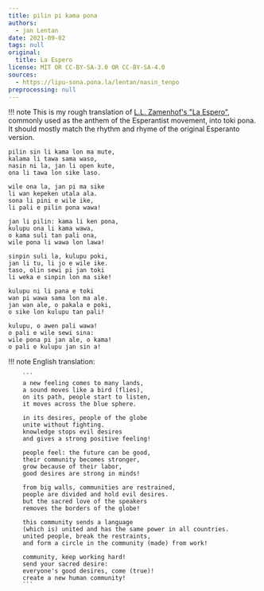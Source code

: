 ```yaml
---
title: pilin pi kama pona
authors:
  - jan Lentan
date: 2021-09-02
tags: null
original:
  title: La Espero
license: MIT OR CC-BY-SA-3.0 OR CC-BY-SA-4.0
sources:
  - https://lipu-sona.pona.la/lentan/nasin_tenpo
preprocessing: null
---
```


!!! note
    This is my rough translation of [L.L. Zamenhof's "La
    Espero"](https://en.wikipedia.org/wiki/La_Espero), commonly used as
    the anthem of the Esperantist movement, into toki pona. It should mostly match
    the rhythm and rhyme of the original Esperanto version.

```
pilin sin li kama lon ma mute,
kalama li tawa sama waso,
nasin ni la, jan li open kute,
ona li tawa lon sike laso.

wile ona la, jan pi ma sike
li wan kepeken utala ala.
sona li pini e wile ike,
li pali e pilin pona wawa!

jan li pilin: kama li ken pona,
kulupu ona li kama wawa,
o kama suli tan pali ona,
wile pona li wawa lon lawa!

sinpin suli la, kulupu poki,
jan li tu, li jo e wile ike.
taso, olin sewi pi jan toki
li weka e sinpin lon ma sike!

kulupu ni li pana e toki
wan pi wawa sama lon ma ale.
jan wan ale, o pakala e poki,
o sike lon kulupu tan pali!

kulupu, o awen pali wawa!
o pali e wile sewi sina:
wile pona pi jan ale, o kama!
o pali e kulupu jan sin a!
```

!!! note
		English translation:

		```
		a new feeling comes to many lands,
		a sound moves like a bird (flies),
		on its path, people start to listen,
		it moves across the blue sphere.

		in its desires, people of the globe
		unite without fighting.
		knowledge stops evil desires
		and gives a strong positive feeling!

		people feel: the future can be good,
		their community becomes stronger,
		grow because of their labor,
		good desires are strong in minds!

		from big walls, communities are restrained,
		people are divided and hold evil desires.
		but the sacred love of the speakers
		removes the borders of the globe!

		this community sends a language
		(which is) united and has the same power in all countries.
		united people, break the restraints,
		and form a circle in the community (made) from work!

		community, keep working hard!
		send your sacred desire:
		everyone's good desires, come (true)!
		create a new human community!
		```
